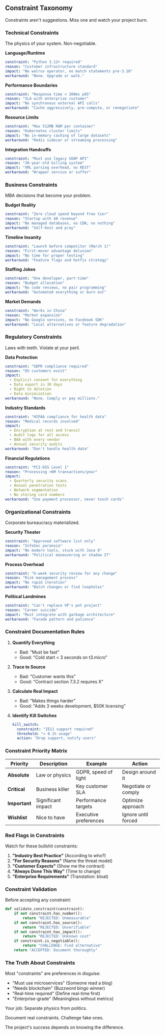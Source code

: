 ## Constraint Taxonomy

Constraints aren't suggestions. Miss one and watch your project burn.

### Technical Constraints

The physics of your system. Non-negotiable.

**Language/Runtime**
```yaml
constraint: "Python 3.12+ required"
reason: "Customer infrastructure standard"
impact: "No walrus operator, no match statements pre-3.10"
workaround: "None. Upgrade or walk."
```

**Performance Boundaries**
```yaml
constraint: "Response time < 200ms p95"
reason: "SLA with enterprise customer"
impact: "No synchronous external API calls"
workaround: "Cache aggressively, pre-compute, or renegotiate"
```

**Resource Limits**
```yaml
constraint: "Max 512MB RAM per container"
reason: "Kubernetes cluster limits"
impact: "No in-memory caching of large datasets"
workaround: "Redis sidecar or streaming processing"
```

**Integration Handcuffs**
```yaml
constraint: "Must use legacy SOAP API"
reason: "20-year-old billing system"
impact: "XML parsing overhead, no REST"
workaround: "Wrapper service or suffer"
```

### Business Constraints

MBA decisions that become your problem.

**Budget Reality**
```yaml
constraint: "Zero cloud spend beyond free tier"
reason: "Startup with $0 revenue"
impact: "No managed databases, no CDN, no nothing"
workaround: "Self-host and pray"
```

**Timeline Insanity**
```yaml
constraint: "Launch before competitor (March 1)"
reason: "First-mover advantage delusion"
impact: "No time for proper testing"
workaround: "Feature flags and hotfix strategy"
```

**Staffing Jokes**
```yaml
constraint: "One developer, part-time"
reason: "Budget allocation"
impact: "No code reviews, no pair programming"
workaround: "Automated everything or burn out"
```

**Market Demands**
```yaml
constraint: "Works in China"
reason: "Market expansion"
impact: "No Google services, no Facebook SDK"
workaround: "Local alternatives or feature degradation"
```

### Regulatory Constraints

Laws with teeth. Violate at your peril.

**Data Protection**
```yaml
constraint: "GDPR compliance required"
reason: "EU customers exist"
impact: 
  - Explicit consent for everything
  - Data export in 30 days
  - Right to deletion
  - Data minimization
workaround: "None. Comply or pay millions."
```

**Industry Standards**
```yaml
constraint: "HIPAA compliance for health data"
reason: "Medical records involved"
impact:
  - Encryption at rest and transit
  - Audit logs for all access
  - BAA with every vendor
  - Annual security audits
workaround: "Don't handle health data"
```

**Financial Regulations**
```yaml
constraint: "PCI-DSS Level 1"
reason: "Processing >6M transactions/year"
impact:
  - Quarterly security scans
  - Annual penetration tests
  - Network segmentation
  - No storing card numbers
workaround: "Use payment processor, never touch cards"
```

### Organizational Constraints

Corporate bureaucracy materialized.

**Security Theater**
```yaml
constraint: "Approved software list only"
reason: "InfoSec paranoia"
impact: "No modern tools, stuck with Java 8"
workaround: "Political maneuvering or shadow IT"
```

**Process Overhead**
```yaml
constraint: "6-week security review for any change"
reason: "Risk management process"
impact: "No rapid iteration"
workaround: "Batch changes or find loopholes"
```

**Political Landmines**
```yaml
constraint: "Can't replace VP's pet project"
reason: "Career suicide"
impact: "Must integrate with garbage architecture"
workaround: "Facade pattern and patience"
```

### Constraint Documentation Rules

1. **Quantify Everything**
   - Bad: "Must be fast"
   - Good: "Cold start < 3 seconds on t3.micro"

2. **Trace to Source**
   - Bad: "Customer wants this"
   - Good: "Contract section 7.3.2 requires X"

3. **Calculate Real Impact**
   - Bad: "Makes things harder"
   - Good: "Adds 3 weeks development, $50K licensing"

4. **Identify Kill Switches**
   ```yaml
   kill_switch:
     constraint: "IE11 support required"
     threshold: "< 0.1% usage"
     action: "Drop support, notify users"
   ```

### Constraint Priority Matrix

| Priority | Description | Example | Action |
|----------|-------------|---------|--------|
| **Absolute** | Law or physics | GDPR, speed of light | Design around it |
| **Critical** | Business killer | Key customer SLA | Negotiate or comply |
| **Important** | Significant impact | Performance targets | Optimize approach |
| **Wishlist** | Nice to have | Executive preferences | Ignore until forced |

### Red Flags in Constraints

Watch for these bullshit constraints:

1. **"Industry Best Practice"** (According to who?)
2. **"For Security Reasons"** (Name the threat model)
3. **"Customer Expects"** (Show me the contract)
4. **"Always Done This Way"** (Time to change)
5. **"Enterprise Requirements"** (Translation: bloat)

### Constraint Validation

Before accepting any constraint:

```python
def validate_constraint(constraint):
    if not constraint.has_number():
        return "REJECTED: Unmeasurable"
    if not constraint.has_source():
        return "REJECTED: Unverifiable"
    if not constraint.has_impact():
        return "REJECTED: Unknown cost"
    if constraint.is_negotiable():
        return "CHALLENGE: Find alternative"
    return "ACCEPTED: Document thoroughly"
```

### The Truth About Constraints

Most "constraints" are preferences in disguise:
- "Must use microservices" (Someone read a blog)
- "Needs blockchain" (Buzzword bingo winner)
- "Real-time required" (Define real-time first)
- "Enterprise-grade" (Meaningless without metrics)

Your job: Separate physics from politics.

Document real constraints. Challenge fake ones. 

The project's success depends on knowing the difference.
